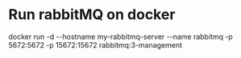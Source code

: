 # Run rabbitMQ on docker
docker run -d --hostname my-rabbitmq-server --name rabbitmq -p 5672:5672 -p 15672:15672 rabbitmq:3-management
